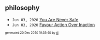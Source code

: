 ## philosophy


* <code>Jun 03, 2020</code> [You Are Never Safe](2020-06-03T07-29-08-you-are-never-safe.md)
* <code>Jun 03, 2020</code> [Favour Action Over Inaction](2020-06-03T07-27-29-favour-action-over-inacion.md)

<sup><sub>generated 20 Dec 2020 19:39:40 by <a href='https://github.com/senorprogrammer/til'>til</a></sub></sup>
